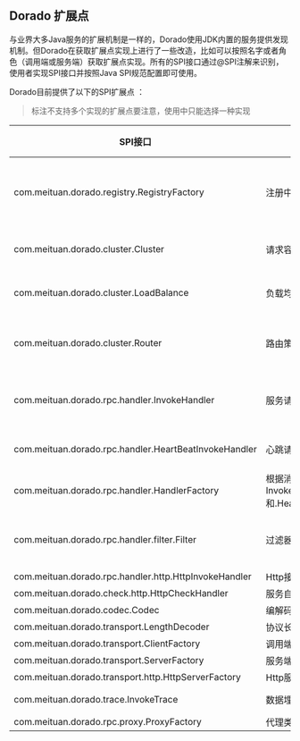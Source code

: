 
## Dorado 扩展点

与业界大多Java服务的扩展机制是一样的，Dorado使用JDK内置的服务提供发现机制。但Dorado在获取扩展点实现上进行了一些改造，比如可以按照名字或者角色（调用端或服务端）获取扩展点实现。所有的SPI接口通过@SPI注解来识别，使用者实现SPI接口并按照Java SPI规范配置即可使用。

Dorado目前提供了以下的SPI扩展点 ：
>标注不支持多个实现的扩展点要注意，使用中只能选择一种实现

| SPI接口 | 说明 | 默认实现 | 是否可以同时支持多个实现 |
| --- | --- | --- | --- |
| com.meituan.dorado.registry.RegistryFactory | 注册中心 | MnsRegistryFactory(集成开源组件MNS)、ZookeeperRegistryFactory、MockRegistryFactory(用于无注册中心服务时测试) | 支持，通过配置选择使用 |
| com.meituan.dorado.cluster.Cluster | 请求容错策略 | FailoverCluster(失败直接返回)、FailbackCluster(失败后重试其他节点)、FailOverCluster(失败重发) | 支持，通过配置选择使用 |
| com.meituan.dorado.cluster.LoadBalance | 负载均衡策略 | RandomLoadBalance(随机权重)、RoundRobinLoadBalance(加权轮询) | 支持，通过配置选择使用 |
| com.meituan.dorado.cluster.Router | 路由策略 | NoneRouter ；路由一般跟节点部署强相关，Dorado暂未提供默认实现，若使用OCTO-NS获取则是经过路由的服务列表| 支持，通过配置选择使用 |
| com.meituan.dorado.rpc.handler.InvokeHandler | 服务请求处理类 | DoradoInvokerInvokeHandler(调用端请求处理)、DoradoProviderInvokeHandler(服务端请求处理) | 支持，通过角色获取，但服务端或调用端只能有一个 |
| com.meituan.dorado.rpc.handler.HeartBeatInvokeHandler | 心跳请求处理 | ScannerHeartBeatInvokeHandler (OCTO-Scanner心跳处理)| 支持，由HandlerFactory按名字选择使用|
| com.meituan.dorado.rpc.handler.HandlerFactory | 根据消息类型获取InvokeHandler和.HeartBeatInvokeHandler | DoradoHandlerFactory | 不支持 |
| com.meituan.dorado.rpc.handler.filter.Filter | 过滤器实现 | DoradoInvokerTraceFilter(用于调用端埋点)、DoradoProviderTraceFilter(用于服务端埋点) | 支持，共同使用 |
| com.meituan.dorado.rpc.handler.http.HttpInvokeHandler | Http接口测试 | DoradoHttpInvokeHandler | 不支持 |
| com.meituan.dorado.check.http.HttpCheckHandler | 服务自检 | DoradoHttpCheckHandler |不支持 |
| com.meituan.dorado.codec.Codec | 编解码 | OctoCodec |不支持 |
| com.meituan.dorado.transport.LengthDecoder | 协议长度解码 | DoradoLengthDecoder | 不支持 |
| com.meituan.dorado.transport.ClientFactory | 调用端传输模块 | NettyClientFactory | 不支持 |
| com.meituan.dorado.transport.ServerFactory | 服务端传输模块 | NettyServerFactory | 不支持 |
| com.meituan.dorado.transport.http.HttpServerFactory | Http服务 | NettyHttpServerFactory | 不支持 |
| com.meituan.dorado.trace.InvokeTrace | 数据埋点 | CatInvokeTrace(集成开源组件Cat) | 支持，共同使用 |
| com.meituan.dorado.rpc.proxy.ProxyFactory | 代理类 | JdkProxyFactory | 不支持|
     
                                                                          

